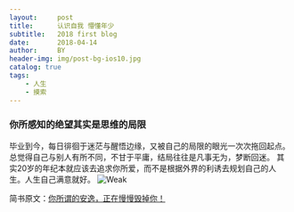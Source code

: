 ```yaml
---
layout:     post
title:      认识自我 懵懂年少
subtitle:   2018 first blog
date:       2018-04-14
author:     BY
header-img: img/post-bg-ios10.jpg
catalog: true
tags:
    - 人生
    - 摸索
---
```



### 你所感知的绝望其实是思维的局限

毕业到今，每日徘徊于迷茫与醒悟边缘，又被自己的局限的眼光一次次拖回起点。总觉得自己与别人有所不同，不甘于平庸，结局往往是凡事无为，梦断回迷。
其实20岁的年纪本就应该去追求你所爱，而不是根据外界的利诱去规划自己的人生。人生自己满意就好。
![Weak](https://cl.ly/0i3D1q250I2G)







简书原文：[你所谓的安逸，正在慢慢毁掉你！](https://www.jianshu.com/p/c75536342335)